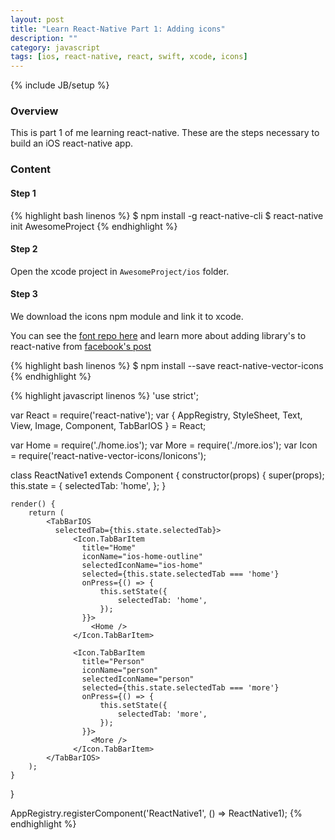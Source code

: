```yaml
---
layout: post
title: "Learn React-Native Part 1: Adding icons"
description: ""
category: javascript
tags: [ios, react-native, react, swift, xcode, icons]
---
```

{% include JB/setup %}

<!-- Overview -->
<h3>Overview</h3>

This is part 1 of me learning react-native. These are the steps necessary to build an iOS react-native app.

<!-- Content -->
<h3>Content</h3>

<!-- Step 1 -->
<h4>Step 1</h4>

<!-- Code _______________________________________-->
{% highlight bash linenos %}
$ npm install -g react-native-cli
$ react-native init AwesomeProject
{% endhighlight %}
<!-- /Code ^^^^^^^^^^^^^^^^^^^^^^^^^^^^^^^^^^^^^^-->

<!-- Step 2 -->
<h4>Step 2</h4>

Open the xcode project in `AwesomeProject/ios` folder.

<!-- Step 3 -->
<h4>Step 3</h4>

We download the icons npm module and link it to xcode.

You can see the [font repo here](https://github.com/oblador/react-native-vector-icons) and learn more about adding library's to react-native from [facebook's post](http://facebook.github.io/react-native/docs/linking-libraries-ios.html#content)


<!-- Code _______________________________________-->
{% highlight bash linenos %}
$ npm install --save react-native-vector-icons
{% endhighlight %}
<!-- /Code ^^^^^^^^^^^^^^^^^^^^^^^^^^^^^^^^^^^^^^-->


<!-- Code _______________________________________-->
{% highlight javascript linenos %}
'use strict';

var React = require('react-native');
var {
  AppRegistry,
  StyleSheet,
  Text,
  View,
  Image,
  Component,
  TabBarIOS
} = React;

var Home = require('./home.ios');
var More = require('./more.ios');
var Icon = require('react-native-vector-icons/Ionicons');

class ReactNative1 extends Component {
    constructor(props) {
        super(props);
        this.state = {
            selectedTab: 'home',
        };
    }

    render() {
        return (
            <TabBarIOS
              selectedTab={this.state.selectedTab}>
                  <Icon.TabBarItem
                    title="Home"
                    iconName="ios-home-outline"
                    selectedIconName="ios-home"
                    selected={this.state.selectedTab === 'home'}
                    onPress={() => {
                        this.setState({
                            selectedTab: 'home',
                        });
                    }}>
                      <Home />
                  </Icon.TabBarItem>

                  <Icon.TabBarItem
                    title="Person"
                    iconName="person"
                    selectedIconName="person"
                    selected={this.state.selectedTab === 'more'}
                    onPress={() => {
                        this.setState({
                            selectedTab: 'more',
                        });
                    }}>
                      <More />
                  </Icon.TabBarItem>
            </TabBarIOS>
        );
    }
}

AppRegistry.registerComponent('ReactNative1', () => ReactNative1);
{% endhighlight %}
<!-- /Code ^^^^^^^^^^^^^^^^^^^^^^^^^^^^^^^^^^^^^^-->